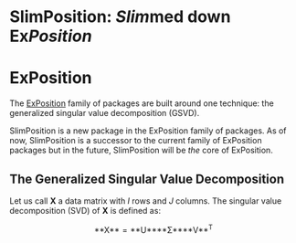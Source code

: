 SlimPosition: *Slim*med down Ex*Position*
================

<!-- 

-->
ExPosition
==========

The [ExPosition](https://cran.r-project.org/web/packages/ExPosition/index.html) family of packages are built around one technique: the generalized singular value decomposition (GSVD).

SlimPosition is a new package in the ExPosition family of packages. As of now, SlimPosition is a successor to the current family of ExPosition packages but in the future, SlimPosition will be *the* core of ExPosition.

The Generalized Singular Value Decomposition
--------------------------------------------

Let us call **X** a data matrix with *I* rows and *J* columns. The singular value decomposition (SVD) of **X** is defined as:

<center>
**X** = **U****Σ****V**<sup>T</sup>
</center>
